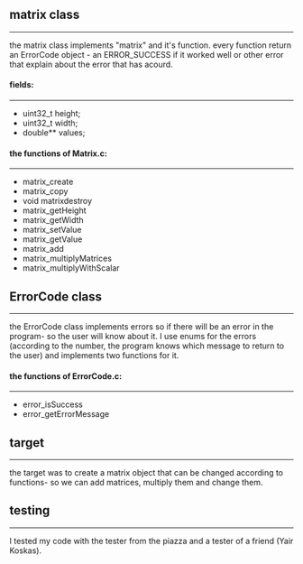 ## matrix class
---

the matrix class implements "matrix" and it's function.
every function return an ErrorCode object - an ERROR_SUCCESS if it worked well or other error that explain about the error that has acourd.

#### fields:

---

* uint32_t height;
* uint32_t width;
* double** values;

#### the functions of Matrix.c:

---

* matrix_create  
* matrix_copy  
* void matrixdestroy  
* matrix_getHeight  
* matrix_getWidth  
* matrix_setValue  
* matrix_getValue  
* matrix_add  
* matrix_multiplyMatrices  
* matrix_multiplyWithScalar 

## ErrorCode class

---

the ErrorCode class implements errors so if there will be an error in the program- so the user will know about it.
I use enums for the errors (according to the number, the program knows which message to return to the user) and implements two functions for it.

#### the functions of ErrorCode.c:  

---

* error_isSuccess  
* error_getErrorMessage

## target

---

the target was to create a matrix object that can be changed according to functions- so we can add matrices, multiply them and change them.

## testing

---

I tested my code with the tester from the piazza and a tester of a friend (Yair Koskas).